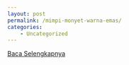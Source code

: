 ```yaml
---
layout: post
permalink: /mimpi-monyet-warna-emas/
categories:
    - Uncategorized
---
```


[Baca Selengkapnya](/10)